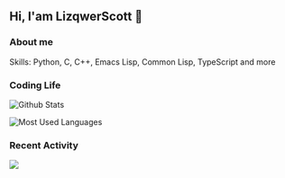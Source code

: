 ## Hi, I'am LizqwerScott 👋

### About me


Skills: Python, C, C++, Emacs Lisp, Common Lisp, TypeScript and more


### Coding Life

![Github Stats](https://github-readme-stats.vercel.app/api?username=lizqwerscott&count_private=true&show_icons=true&include_all_commits=true)

![Most Used Languages](https://github-readme-stats.vercel.app/api/top-langs/?username=lizqwerscott&layout=compact&langs_count=100&hide=HTML,TeX,Roff,Makefile,CSS,Gherkin,PHP,Perl)

### Recent Activity

![](https://github-profile-summary-cards.vercel.app/api/cards/profile-details?username=lizqwerscott&theme=vue)
